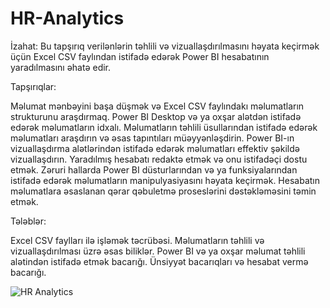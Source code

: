 # HR-Analytics

İzahat:
Bu tapşırıq verilənlərin təhlili və vizuallaşdırılmasını həyata keçirmək üçün Excel CSV faylından istifadə edərək Power BI hesabatının yaradılmasını əhatə edir.

Tapşırıqlar:

Məlumat mənbəyini başa düşmək və Excel CSV faylındakı məlumatların strukturunu araşdırmaq.
Power BI Desktop və ya oxşar alətdən istifadə edərək məlumatların idxalı.
Məlumatların təhlili üsullarından istifadə edərək məlumatları araşdırın və əsas tapıntıları müəyyənləşdirin.
Power BI-ın vizuallaşdırma alətlərindən istifadə edərək məlumatları effektiv şəkildə vizuallaşdırın.
Yaradılmış hesabatı redaktə etmək və onu istifadəçi dostu etmək.
Zəruri hallarda Power BI düsturlarından və ya funksiyalarından istifadə edərək məlumatların manipulyasiyasını həyata keçirmək.
Hesabatın məlumatlara əsaslanan qərar qəbuletmə proseslərini dəstəkləməsini təmin etmək.

Tələblər:

Excel CSV faylları ilə işləmək təcrübəsi.
Məlumatların təhlili və vizuallaşdırılması üzrə əsas biliklər.
Power BI və ya oxşar məlumat təhlili alətindən istifadə etmək bacarığı.
Ünsiyyət bacarıqları və hesabat vermə bacarığı.

![HR Analytics](https://github.com/Etiram-Hasratov/HR-Analytics/assets/115147838/94c415a5-51c7-4d37-b83a-6baafc4582a2)
